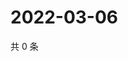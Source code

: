 # 2022-03-06

共 0 条

<!-- BEGIN WEIBO -->
<!-- 最后更新时间 Sun Mar 06 2022 04:00:53 GMT+0800 (China Standard Time) -->

<!-- END WEIBO -->
